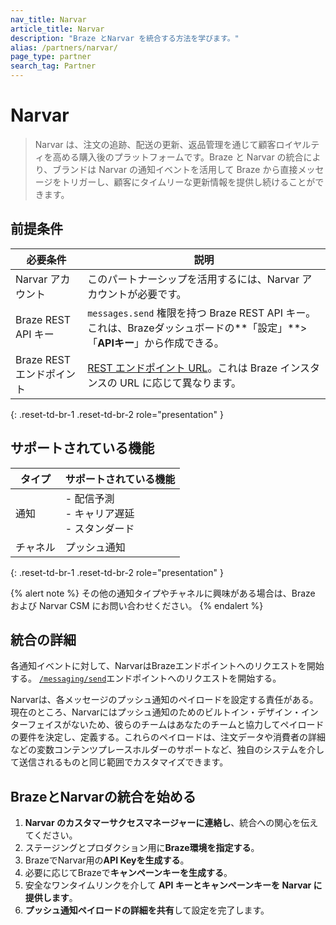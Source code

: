 ```yaml
---
nav_title: Narvar
article_title: Narvar
description: "Braze とNarvar を統合する方法を学びます。"
alias: /partners/narvar/
page_type: partner
search_tag: Partner
---
```


# Narvar

> Narvar は、注文の追跡、配送の更新、返品管理を通じて顧客ロイヤルティを高める購入後のプラットフォームです。Braze と Narvar の統合により、ブランドは Narvar の通知イベントを活用して Braze から直接メッセージをトリガーし、顧客にタイムリーな更新情報を提供し続けることができます。

## 前提条件

| 必要条件           | 説明                                                                                   |
|-----------------------|-----------------------------------------------------------------------------------------------|
| Narvar アカウント        | このパートナーシップを活用するには、Narvar アカウントが必要です。                           |
| Braze REST API キー    | `messages.send` 権限を持つ Braze REST API キー。これは、Brazeダッシュボードの**「設定」**>「**APIキー**」から作成できる。                                            |
| Braze RESTエンドポイント   | [REST エンドポイント URL]({{site.baseurl}}/developer_guide/rest_api/basics/#endpoints)。これは Braze インスタンスの URL に応じて異なります。         |
{: .reset-td-br-1 .reset-td-br-2 role="presentation" }

## サポートされている機能

|タイプ|サポートされている機能|
|-------|----------|
| 通知 | \- 配信予測<br>\- キャリア遅延<br>\- スタンダード |
| チャネル | プッシュ通知 |
{: .reset-td-br-1 .reset-td-br-2 role="presentation" }

{% alert note %}
その他の通知タイプやチャネルに興味がある場合は、Braze および Narvar CSM にお問い合わせください。
{% endalert %}

## 統合の詳細

各通知イベントに対して、NarvarはBrazeエンドポイントへのリクエストを開始する。 [`/messaging/send`]({{site.baseurl}}/api/endpoints/messaging)エンドポイントへのリクエストを開始する。

Narvarは、各メッセージのプッシュ通知のペイロードを設定する責任がある。現在のところ、Narvarにはプッシュ通知のためのビルトイン・デザイン・インターフェイスがないため、彼らのチームはあなたのチームと協力してペイロードの要件を決定し、定義する。これらのペイロードは、注文データや消費者の詳細などの変数コンテンツプレースホルダーのサポートなど、独自のシステムを介して送信されるものと同じ範囲でカスタマイズできます。

## BrazeとNarvarの統合を始める

1. **Narvar のカスタマーサクセスマネージャーに連絡し**、統合への関心を伝えてください。
2. ステージングとプロダクション用に**Braze環境を指定する**。
3. BrazeでNarvar用の**API Keyを生成する**。
4. 必要に応じてBrazeで**キャンペーンキーを生成する**。
5. 安全なワンタイムリンクを介して **API キーとキャンペーンキーを Narvar に提供します**。
6. **プッシュ通知ペイロードの詳細を共有**して設定を完了します。
